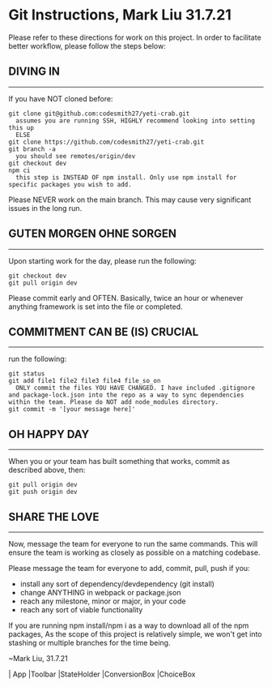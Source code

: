 # Git Instructions, Mark Liu 31.7.21

Please refer to these directions for work on this project.
In order to facilitate better workflow, please follow the steps below:


## DIVING IN
---
If you have NOT cloned before:
  ```
  git clone git@github.com:codesmith27/yeti-crab.git
    assumes you are running SSH, HIGHLY recommend looking into setting this up
    ELSE
  git clone https://github.com/codesmith27/yeti-crab.git
  git branch -a
    you should see remotes/origin/dev
  git checkout dev
  npm ci
    this step is INSTEAD OF npm install. Only use npm install for specific packages you wish to add.
  ```

Please NEVER work on the main branch. This may cause very significant issues in the long run.

## GUTEN MORGEN OHNE SORGEN
---
Upon starting work for the day, please run the following:
  ```
  git checkout dev
  git pull origin dev
  ```

Please commit early and OFTEN. Basically, twice an hour or whenever anything framework is set into the file or completed.

## COMMITMENT CAN BE (IS) CRUCIAL
---
run the following:
  ```
  git status
  git add file1 file2 file3 file4 file_so_on
    ONLY commit the files YOU HAVE CHANGED. I have included .gitignore and package-lock.json into the repo as a way to sync dependencies within the team. Please do NOT add node_modules directory.
  git commit -m '[your message here]'
  ```

## OH HAPPY DAY
---
When you or your team has built something that works, commit as described above, then:
  ```
  git pull origin dev
  git push origin dev
  ```

## SHARE THE LOVE
---
Now, message the team for everyone to run the same commands. This will ensure the team is working as closely as possible on a matching codebase.

Please message the team for everyone to add, commit, pull, push if you:
  * install any sort of dependency/devdependency (git install)
  * change ANYTHING in webpack or package.json
  * reach any milestone, minor or major, in your code
  * reach any sort of viable functionality

If you are running npm install/npm i as a way to download all of the npm packages, 
As the scope of this project is relatively simple, we won't get into stashing or multiple branches for the time being.

~Mark Liu, 31.7.21


| App
  |Toolbar
  |StateHolder
    |ConversionBox
    |ChoiceBox